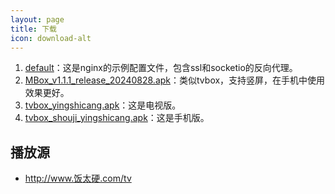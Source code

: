 ```yaml
---
layout: page
title: 下载
icon: download-alt
---
```



1. [default]({{site.downloadurl}}/default)：这是nginx的示例配置文件，包含ssl和socketio的反向代理。
2. [MBox_v1.1.1_release_20240828.apk](https://app-10039521.cos.ap-shanghai.myqcloud.com/Android/MBox_v1.1.1_release_20240828.apk)：类似tvbox，支持竖屏，在手机中使用效果更好。
3. [tvbox_yingshicang.apk](https://app-10039521.cos.ap-shanghai.myqcloud.com/Android/tvbox_yingshicang.apk)：这是电视版。
3. [tvbox_shouji_yingshicang.apk](https://app-10039521.cos.ap-shanghai.myqcloud.com/Android/tvbox_shouji_yingshicang.apk)：这是手机版。


## 播放源

- http://www.饭太硬.com/tv